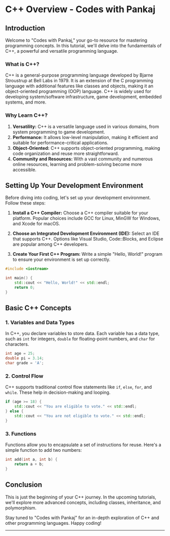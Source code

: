 # C++ Overview - Codes with Pankaj

## Introduction

Welcome to "Codes with Pankaj," your go-to resource for mastering programming concepts. In this tutorial, we'll delve into the fundamentals of C++, a powerful and versatile programming language.

### What is C++?

C++ is a general-purpose programming language developed by Bjarne Stroustrup at Bell Labs in 1979. It is an extension of the C programming language with additional features like classes and objects, making it an object-oriented programming (OOP) language. C++ is widely used for developing system/software infrastructure, game development, embedded systems, and more.

### Why Learn C++?

1. **Versatility:** C++ is a versatile language used in various domains, from system programming to game development.
2. **Performance:** It allows low-level manipulation, making it efficient and suitable for performance-critical applications.
3. **Object-Oriented:** C++ supports object-oriented programming, making code organization and reuse more straightforward.
4. **Community and Resources:** With a vast community and numerous online resources, learning and problem-solving become more accessible.

## Setting Up Your Development Environment

Before diving into coding, let's set up your development environment. Follow these steps:

1. **Install a C++ Compiler:** Choose a C++ compiler suitable for your platform. Popular choices include GCC for Linux, MinGW for Windows, and Xcode for macOS.

2. **Choose an Integrated Development Environment (IDE):** Select an IDE that supports C++. Options like Visual Studio, Code::Blocks, and Eclipse are popular among C++ developers.

3. **Create Your First C++ Program:** Write a simple "Hello, World!" program to ensure your environment is set up correctly.

```cpp
#include <iostream>

int main() {
    std::cout << "Hello, World!" << std::endl;
    return 0;
}
```

## Basic C++ Concepts

### 1. Variables and Data Types

In C++, you declare variables to store data. Each variable has a data type, such as `int` for integers, `double` for floating-point numbers, and `char` for characters.

```cpp
int age = 25;
double pi = 3.14;
char grade = 'A';
```

### 2. Control Flow

C++ supports traditional control flow statements like `if`, `else`, `for`, and `while`. These help in decision-making and looping.

```cpp
if (age >= 18) {
    std::cout << "You are eligible to vote." << std::endl;
} else {
    std::cout << "You are not eligible to vote." << std::endl;
}
```

### 3. Functions

Functions allow you to encapsulate a set of instructions for reuse. Here's a simple function to add two numbers:

```cpp
int add(int a, int b) {
    return a + b;
}
```

## Conclusion

This is just the beginning of your C++ journey. In the upcoming tutorials, we'll explore more advanced concepts, including classes, inheritance, and polymorphism.

Stay tuned to "Codes with Pankaj" for an in-depth exploration of C++ and other programming languages. Happy coding!

---

